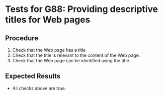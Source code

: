 # Tests for G88: Providing descriptive titles for Web pages

## Procedure

1. Check that the Web page has a title
2. Check that the title is relevant to the content of the Web page.
3. Check that the Web page can be identified using the title.

## Expected Results

- All checks above are true.
